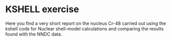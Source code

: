 # KSHELL exercise
Here you find a very short report on the nucleus Cr-48 carried out using the kshell code for Nuclear shell-model calculations and comparing the results found with the NNDC data.
